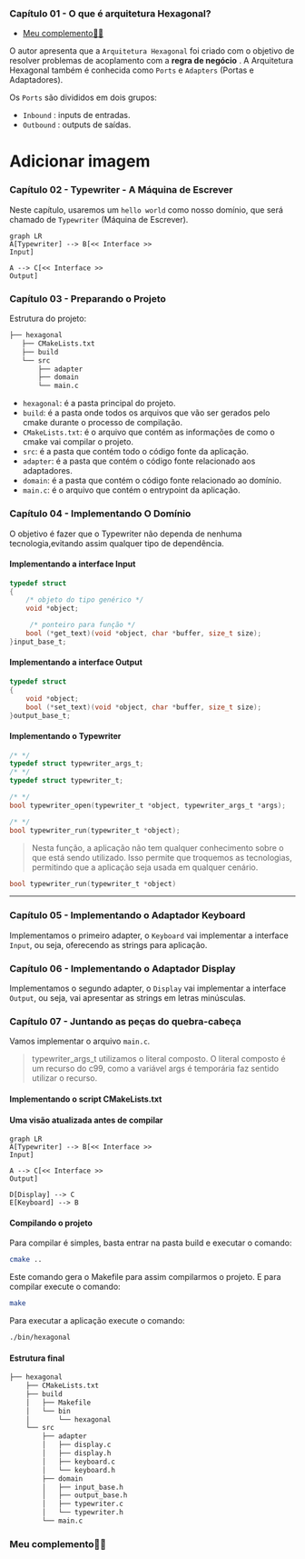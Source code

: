 ### Capítulo 01 - O que é arquitetura Hexagonal? 
- [Meu complemento🔬📝](#meu-complemento)

O autor apresenta que a `Arquitetura Hexagonal` foi criado com o objetivo de resolver problemas de acoplamento com a **regra de negócio** .
A Arquitetura Hexagonal também é conhecida como `Ports` e `Adapters` (Portas e Adaptadores).

Os `Ports` são divididos em dois grupos:
- `Inbound`  : inputs de entradas.
- `Outbound` : outputs de saídas.

# Adicionar imagem 

### Capítulo 02 - Typewriter - A Máquina de Escrever
Neste capítulo, usaremos um `hello world` como nosso domínio, que será chamado de `Typewriter` (Máquina de Escrever).

```mermaid
graph LR
A[Typewriter] --> B[<< Interface >> 
Input]

A --> C[<< Interface >> 
Output]
```
### Capítulo 03 - Preparando o Projeto
Estrutura do projeto:
```bash
├── hexagonal
   ├── CMakeLists.txt
   ├── build
   └── src
       ├── adapter
       ├── domain
       └── main.c
```
- `hexagonal`: é a pasta principal do projeto.
- `build`: é a pasta onde todos os arquivos que vão ser gerados pelo
cmake durante o processo de compilação.
- `CMakeLists.txt`: é o arquivo que contém as informações de como o
cmake vai compilar o projeto.
- `src`: é a pasta que contém todo o código fonte da aplicação.
- `adapter`: é a pasta que contém o código fonte relacionado aos
adaptadores.
- `domain`: é a pasta que contém o código fonte relacionado ao
domínio.
- `main.c`: é o arquivo que contém o entrypoint da aplicação.

### Capítulo 04 - Implementando O Domínio
O objetivo é fazer que o Typewriter não dependa de nenhuma tecnologia,evitando assim qualquer tipo de dependência. 

#### Implementando a interface Input
```c
typedef struct 
{
    /* objeto do tipo genérico */
    void *object;

     /* ponteiro para função */
    bool (*get_text)(void *object, char *buffer, size_t size);
}input_base_t;
```
#### Implementando a interface Output
```c
typedef struct 
{
    void *object;
    bool (*set_text)(void *object, char *buffer, size_t size);
}output_base_t;
```
#### Implementando o Typewriter
```c
/* */
typedef struct typewriter_args_t;
/* */
typedef struct typewriter_t;

/* */
bool typewriter_open(typewriter_t *object, typewriter_args_t *args);

/* */
bool typewriter_run(typewriter_t *object);
```

> Nesta função, a aplicação não tem qualquer conhecimento sobre o que está sendo utilizado. Isso permite que troquemos as tecnologias, permitindo que a aplicação seja usada em qualquer cenário.
```c
bool typewriter_run(typewriter_t *object)
```


---

### Capítulo 05 - Implementando o Adaptador Keyboard
Implementamos o primeiro adapter, o `Keyboard` vai implementar a interface `Input`, ou seja, oferecendo as strings para aplicação.

### Capítulo 06 - Implementando o Adaptador Display
Implementamos o segundo adapter, o `Display` vai implementar a interface `Output`, ou seja, vai apresentar as strings em letras minúsculas.

### Capítulo 07 - Juntando as peças do quebra-cabeça
Vamos implementar o arquivo `main.c`.
> typewriter_args_t utilizamos o literal composto. O literal composto é um
recurso do c99, como a variável args é temporária faz sentido utilizar o
recurso.

#### Implementando o script CMakeLists.txt

#### Uma visão atualizada antes de compilar
```mermaid
graph LR
A[Typewriter] --> B[<< Interface >> 
Input]

A --> C[<< Interface >> 
Output]

D[Display] --> C
E[Keyboard] --> B
```
#### Compilando o projeto
Para compilar é simples, basta entrar na pasta build e executar o comando:
```bash
cmake ..
```
Este comando gera o Makefile para assim compilarmos o projeto. E para compilar execute o comando:
```bash
make
```
Para executar a aplicação execute o comando:
```bash
./bin/hexagonal
```
####  Estrutura final 
```bash
├── hexagonal
    ├── CMakeLists.txt
    ├── build
    │   ├── Makefile
    │   └── bin
    │       └── hexagonal
    └── src
        ├── adapter
        │   ├── display.c
        │   ├── display.h
        │   ├── keyboard.c
        │   └── keyboard.h
        ├── domain
        │   ├── input_base.h
        │   ├── output_base.h
        │   ├── typewriter.c
        │   └── typewriter.h
        └── main.c
```


### Meu complemento🔬📝